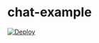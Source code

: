 # chat-example
[![Deploy](https://www.herokucdn.com/deploy/button.png)](https://heroku.com/deploy?template=https://github.com/socketio/chat-example)

